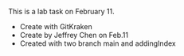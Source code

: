 This is a lab task on February 11. 
- Create with GitKraken
- Create by Jeffrey Chen on Feb.11
- Created with two branch main and addingIndex
